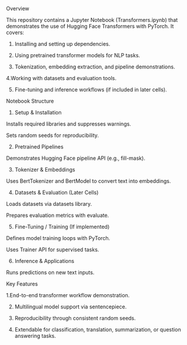 Overview

This repository contains a Jupyter Notebook (Transformers.ipynb) that demonstrates the use of Hugging Face Transformers with PyTorch. It covers:

1. Installing and setting up dependencies.

2. Using pretrained transformer models for NLP tasks.

3. Tokenization, embedding extraction, and pipeline demonstrations.

4.Working with datasets and evaluation tools.

5. Fine-tuning and inference workflows (if included in later cells).


Notebook Structure

1. Setup & Installation

Installs required libraries and suppresses warnings.

Sets random seeds for reproducibility.

2. Pretrained Pipelines

Demonstrates Hugging Face pipeline API (e.g., fill-mask).

3. Tokenizer & Embeddings

Uses BertTokenizer and BertModel to convert text into embeddings.

4. Datasets & Evaluation (Later Cells)

Loads datasets via datasets library.

Prepares evaluation metrics with evaluate.

5. Fine-Tuning / Training (If implemented)

Defines model training loops with PyTorch.

Uses Trainer API for supervised tasks.

6. Inference & Applications

Runs predictions on new text inputs.

Key Features

1.End-to-end transformer workflow demonstration.

2. Multilingual model support via sentencepiece.

3. Reproducibility through consistent random seeds.

4. Extendable for classification, translation, summarization, or question answering tasks.

